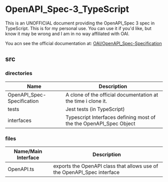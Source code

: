 # OpenAPI_Spec-3_TypeScript
This is an UNOFFICIAL document providing the OpenAPI_Spec 3 spec 
in TypeScript. This is for my personal use. You can use it if you'd like,
but know it may be wrong and I am in no way affiliated with OAI. 

You acn see the official documentation at: 
[OAI/OpenAPI_Spec-Specification](https://github.com/OAI/OpenAPI-Specification)

## src

### directories

| Name | Description |
| ---- | ----------- |
| OpenAPI_Spec-Specification | A clone of the official documentation at the time i clone it. |
| tests | Jest tests (in TypeScript) |
| interfaces | Typescript Interfaces defining most of the the OpenAPI_Spec Object |

### files

| Name/Main Interface | Description |
| ---- | ----------- |
| OpenAPI.ts | exports the OpenAPI class that allows use of the OpenAPI_Spec interface |






